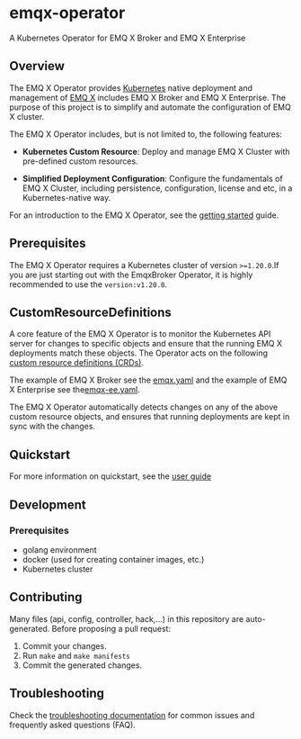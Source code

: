 # emqx-operator

A Kubernetes Operator for EMQ X Broker and EMQ X Enterprise

## Overview

The EMQ X Operator provides [Kubernetes](https://kubernetes.io/) native deployment and management of [EMQ X](https://www.emqx.io/) includes EMQ X Broker and EMQ X Enterprise. The purpose of this project is to simplify and automate the configuration of EMQ X cluster.

The EMQ X Operator includes, but is not limited to, the following features:

* **Kubernetes Custom Resource**: Deploy and manage EMQ X Cluster with pre-defined custom resources.

* **Simplified Deployment Configuration**: Configure the fundamentals of EMQ X Cluster, including persistence, configuration, license and etc, in a Kubernetes-native way.

For an introduction to the EMQ X Operator, see the [getting started](docs/user-guides/getting-started.md) guide.

## Prerequisites

The EMQ X Operator requires a Kubernetes cluster of version `>=1.20.0`.If you are just starting out with the EmqxBroker Operator, it is highly recommended to use the `version:v1.20.0`.

## CustomResourceDefinitions

A core feature of the EMQ X Operator is to monitor the Kubernetes API server for changes to specific objects and ensure that the running EMQ X deployments match these objects.
The Operator acts on the following [custom resource definitions (CRDs)](https://kubernetes.io/docs/tasks/access-kubernetes-api/extend-api-custom-resource-definitions/).

The example of EMQ X Broker see the [emqx.yaml](config/samples/emqx/emqx.yaml) and the example of EMQ X Enterprise see the[emqx-ee.yaml](config/samples/emqx/emqx-ee.yaml).

The EMQ X Operator automatically detects changes on any of the above custom resource objects, and ensures that running deployments are kept in sync with the changes.

## Quickstart

For more information on quickstart, see the [user guide](docs/user-guides/getting-started.md)

## Development

### Prerequisites

- golang environment
- docker (used for creating container images, etc.)
- Kubernetes cluster
  
## Contributing
Many files (api, config, controller, hack,...) in this repository are auto-generated. 
Before proposing a pull request:

1. Commit your changes.
2. Run `make` and `make manifests`
3. Commit the generated changes.

## Troubleshooting
Check the [troubleshooting documentation](docs/troubleshooting.md) for common issues and frequently asked questions (FAQ).
